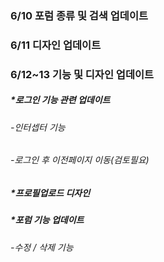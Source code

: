 ### 6/10 포럼 종류 및 검색 업데이트

### 6/11 디자인 업데이트

### 6/12~13 기능 및 디자인 업데이트 
##### *로그인 기능 관련 업데이트
###### -인터셉터 기능
###### -로그인 후 이전페이지 이동(검토필요)
##### *프로필업로드 디자인
##### *포럼 기능 업데이트
###### -수정 / 삭제 기능  
